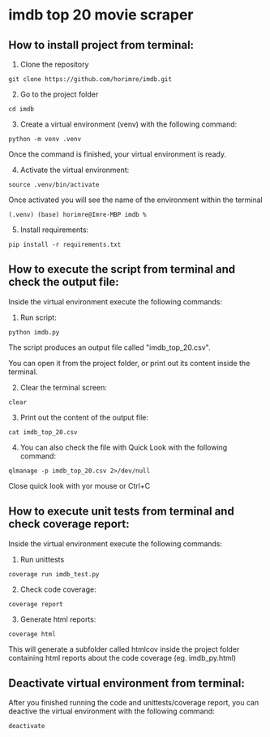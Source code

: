 # imdb top 20 movie scraper

## How to install project from terminal:

1. Clone the repository
```
git clone https://github.com/horimre/imdb.git
```
2. Go to the project folder
```
cd imdb
```
3. Create a virtual environment (venv) with the following command:
```
python -m venv .venv
```
Once the command is finished, your virtual environment is ready.
 
4. Activate the virtual environment:
```
source .venv/bin/activate
```
Once activated you will see the name of the environment within the terminal
```console
(.venv) (base) horimre@Imre-MBP imdb % 
```
  
5. Install requirements:
  ```
  pip install -r requirements.txt
  ```
  
## How to execute the script from terminal and check the output file:

Inside the virtual environment execute the following commands:
1. Run script:
```
python imdb.py
```
The script produces an output file called "imdb_top_20.csv".

You can open it from the project folder, or print out its content inside the terminal.

2. Clear the terminal screen:
```
clear
```
3. Print out the content of the output file:
```
cat imdb_top_20.csv
```
4. You can also check the file with Quick Look with the following command:
```
qlmanage -p imdb_top_20.csv 2>/dev/null
```
Close quick look with yor mouse or Ctrl+C

## How to execute unit tests from terminal and check coverage report:
Inside the virtual environment execute the following commands:
1. Run unittests
```
coverage run imdb_test.py
```
2. Check code coverage:
```
coverage report
```
3. Generate html reports:
```
coverage html
```
This will generate a subfolder called htmlcov inside the project folder containing html reports about the code coverage (eg. imdb_py.html)

## Deactivate virtual environment from terminal:
After you finished running the code and unittests/coverage report, you can deactive the virtual environment with the following command:
```
deactivate
```
